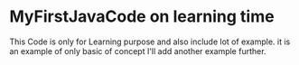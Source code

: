 # MyFirstJavaCode on learning time 
This Code is only for Learning purpose and also include lot of example.
it is an example of only basic of concept
 I'll add another example further.
